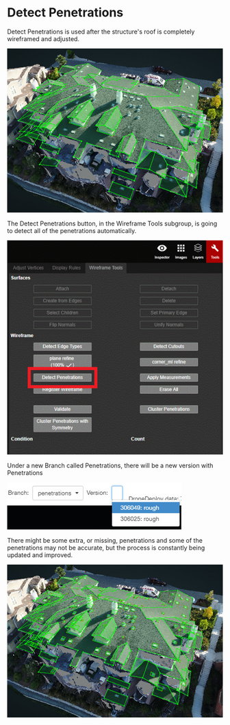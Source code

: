 # Detect Penetrations

 Detect Penetrations is used after the structure's roof is completely wireframed and adjusted.

![](../../../.gitbook/assets/2018-08-16_13-40-21.jpg)

The Detect Penetrations button, in the Wireframe Tools subgroup, is going to detect all of the penetrations automatically.

![](../../../.gitbook/assets/detect-penetrations-button_qaproject8583.gif)

Under a new Branch called Penetrations, there will be a new version with Penetrations

![](../../../.gitbook/assets/2018-08-16_13-38-21.jpg)

There might be some extra, or missing, penetrations and some of the penetrations may not be accurate, but the process is constantly being updated and improved.

![](../../../.gitbook/assets/2018-08-16_13-40-03.jpg)

